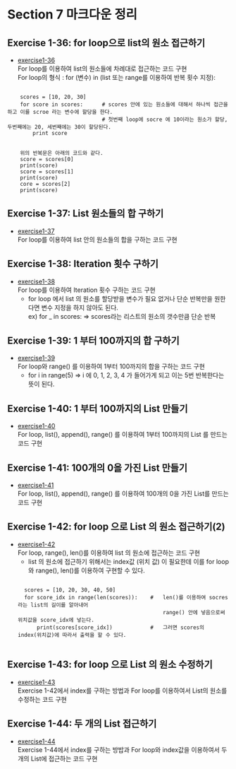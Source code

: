 # Section 7 마크다운 정리

## Exercise 1-36: for loop으로 list의 원소 접근하기
* [exercise1-36](https://github.com/Hojeong827/TIL/blob/main/Python/basic/code/exercise1-36.py)  
    For loop를 이용하여 list의 원소들에 차례대로 접근하는 코드 구현   
    For loop의 형식 : for (변수) in (list 또는 range를 이용하여 반복 횟수 지정):  

<pre><code>
    scores = [10, 20, 30]
    for score in scores:      # scores 안에 있는 원소들에 대해서 하나씩 접근을 하고 이를 scroe 라는 변수에 할당을 한다.
                              # 첫번째 loop에 socre 에 10이라는 원소가 할당, 두번째에는 20, 세번째에는 30이 할당된다.
        print score
</code></pre>

<pre><code>
    위의 반복문은 아래의 코드와 같다.   
    score = scores[0]   
    print(score)   
    score = scores[1]   
    print(score)   
    core = scores[2]   
    print(score)   
</code></pre>

## Exercise 1-37: List 원소들의 합 구하기
* [exercise1-37](https://github.com/Hojeong827/TIL/blob/main/Python/basic/code/exercise1-37.py)  
    For loop를 이용하여 list 안의 원소들의 합을 구하는 코드 구현   

## Exercise 1-38: Iteration 횟수 구하기
* [exercise1-38](https://github.com/Hojeong827/TIL/blob/main/Python/basic/code/exercise1-38.py)  
    For loop를 이용하여 Iteration 횟수 구하는 코드 구현   
    * for loop 에서 list 의 원소를 할당받을 변수가 필요 없거나 단순 반복만을 원한다면 변수 지정을 하지 않아도 된다.   
      ex) for _ in scores: => scores라는 리스트의 원소의 갯수만큼 단순 반복   

## Exercise 1-39: 1 부터 100까지의 합 구하기
* [exercise1-39](https://github.com/Hojeong827/TIL/blob/main/Python/basic/code/exercise1-39.py)  
    For loop와 range() 를 이용하여 1부터 100까지의 합을 구하는 코드 구현   
    * for i in range(5) => i 에 0, 1, 2, 3, 4 가 들어가게 되고 이는 5번 반복한다는 뜻이 된다.

## Exercise 1-40: 1 부터 100까지의 List 만들기
* [exercise1-40](https://github.com/Hojeong827/TIL/blob/main/Python/basic/code/exercise1-40.py)  
    For loop, list(), append(), range() 를 이용하여 1부터 100까지의 List 를 만드는 코드 구현   

## Exercise 1-41: 100개의 0을 가진 List 만들기
* [exercise1-41](https://github.com/Hojeong827/TIL/blob/main/Python/basic/code/exercise1-41.py)  
    For loop, list(), append(), range() 를 이용하여 100개의 0을 가진 List를 만드는 코드 구현   

## Exercise 1-42: for loop 으로 List 의 원소 접근하기(2)
* [exercise1-42](https://github.com/Hojeong827/TIL/blob/main/Python/basic/code/exercise1-42.py)  
    For loop, range(), len()를 이용하여 list 의 원소에 접근하는 코드 구현   
    * list 의 원소에 접근하기 위해서는 index값 (위치 값) 이 필요한데 이를 for loop와 range(), len()를 이용하여 구현할 수 있다.   
    <pre><code>
    scores = [10, 20, 30, 40, 50]
    for score_idx in range(len(scores)):    #   len()를 이용하여 socres라는 list의 길이를 알아내어 
                                                range() 안에 넣음으로써 위치값을 score_idx에 넣는다.
        print(scores[score_idx])            #   그러면 scores의 index(위치값)에 따라서 출력을 할 수 있다.
    </code></pre>

## Exercise 1-43: for loop 으로 List 의 원소 수정하기
* [exercise1-43](https://github.com/Hojeong827/TIL/blob/main/Python/basic/code/exercise1-43.py)  
    Exercise 1-42에서 index를 구하는 방법과 For loop를 이용하여서 List의 원소를 수정하는 코드 구현

## Exercise 1-44: 두 개의 List 접근하기
* [exercise1-44](https://github.com/Hojeong827/TIL/blob/main/Python/basic/code/exercise1-44.py)  
    Exercise 1-44에서 index를 구하는 방밥과 For loop와 index값을 이용하여서 두개의 List에 접근하는 코드 구현